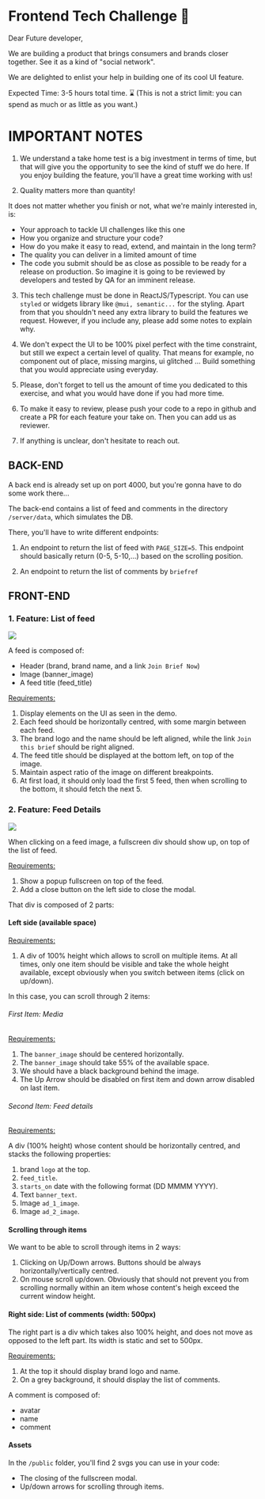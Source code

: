 # Frontend Tech Challenge 🦾

Dear Future developer,

We are building a product that brings consumers and brands closer together.
See it as a kind of "social network".

We are delighted to enlist your help in building one of its cool UI feature.

Expected Time: 3-5 hours total time. ⌛ (This is not a strict limit: you can spend as much or as little as you want.)

# IMPORTANT NOTES

1. We understand a take home test is a big investment in terms of time, but that will give you the opportunity
   to see the kind of stuff we do here. If you enjoy building the feature, you'll have a great time working with us!

2. Quality matters more than quantity!

It does not matter whether you finish or not, what we're mainly interested in, is:

- Your approach to tackle UI challenges like this one
- How you organize and structure your code?
- How do you make it easy to read, extend, and maintain in the long term?
- The quality you can deliver in a limited amount of time
- The code you submit should be as close as possible to be ready for a release on production.
  So imagine it is going to be reviewed by developers and tested by QA for an imminent release.

3. This tech challenge must be done in ReactJS/Typescript.
   You can use `styled` or widgets library like `@mui, semantic...` for the styling.
   Apart from that you shouldn't need any extra library to build the features we request.
   However, if you include any, please add some notes to explain why.

4. We don't expect the UI to be 100% pixel perfect with the time constraint, but still we expect a certain level of quality.
   That means for example, no component out of place, missing margins, ui glitched ...
   Build something that you would appreciate using everyday.

5. Please, don't forget to tell us the amount of time you dedicated to this exercise, and what you would have done if you had more time.

6. To make it easy to review, please push your code to a repo in github and create a PR for each feature your take on.
   Then you can add us as reviewer.

7. If anything is unclear, don't hesitate to reach out.

## BACK-END

A back end is already set up on port 4000, but you're gonna have to do some work there...

The back-end contains a list of feed and comments in the directory `/server/data`, which simulates the DB.

There, you'll have to write different endpoints:

1. An endpoint to return the list of feed with `PAGE_SIZE=5`.
   This endpoint should basically return (0-5, 5-10,...) based on the scrolling position.

2. An endpoint to return the list of comments by `briefref`

## FRONT-END

### 1. Feature: List of feed

![](https://media.giphy.com/media/7P6XLWZakSI4cmTYxc/giphy.gif)

A feed is composed of:

- Header (brand, brand name, and a link `Join Brief Now`)
- Image (banner_image)
- A feed title (feed_title)

<u>Requirements:</u>

1. Display elements on the UI as seen in the demo.
2. Each feed should be horizontally centred, with some margin between each feed.
3. The brand logo and the name should be left aligned, while the link `Join this brief` should be right aligned.
4. The feed title should be displayed at the bottom left, on top of the image.
5. Maintain aspect ratio of the image on different breakpoints.
6. At first load, it should only load the first 5 feed, then when scrolling to the bottom, it should fetch the next 5.

### 2. Feature: Feed Details

![](https://media.giphy.com/media/ebEzgbew7OxqnRiDxl/giphy.gif)

When clicking on a feed image, a fullscreen div should show up, on top of the list of feed.

<u>Requirements:</u>

1. Show a popup fullscreen on top of the feed.
2. Add a close button on the left side to close the modal.

That div is composed of 2 parts:

#### Left side (available space)

<u>Requirements:</u>

1. A div of 100% height which allows to scroll on multiple items. At all times, only one item should be visible and take the whole height available, except obviously when you switch between items (click on up/down).

In this case, you can scroll through 2 items:

###### First Item: Media

<u>Requirements:</u>

1.  The `banner_image` should be centered horizontally.
2.  The `banner_image` should take 55% of the available space.
3.  We should have a black background behind the image.
4.  The Up Arrow should be disabled on first item and down arrow disabled on last item.

###### Second Item: Feed details

<u>Requirements:</u>

A div (100% height) whose content should be horizontally centred, and stacks the following properties:

1.  brand `logo` at the top.
2.  `feed_title`.
3.  `starts_on` date with the following format (DD MMMM YYYY).
4.  Text `banner_text`.
5.  Image `ad_1_image`.
6.  Image `ad_2_image`.

#### Scrolling through items

We want to be able to scroll through items in 2 ways:

1. Clicking on Up/Down arrows. Buttons should be always horizontally/vertically centred.
2. On mouse scroll up/down. Obviously that should not prevent you from scrolling normally within an item whose content's heigh exceed the current window height.

#### Right side: List of comments (width: 500px)

The right part is a div which takes also 100% height, and does not move as opposed to the left part.
Its width is static and set to 500px.

<u>Requirements:</u>

1. At the top it should display brand logo and name.
2. On a grey background, it should display the list of comments.

A comment is composed of:

- avatar
- name
- comment

#### Assets

In the `/public` folder, you'll find 2 svgs you can use in your code:

- The closing of the fullscreen modal.
- Up/down arrows for scrolling through items.
